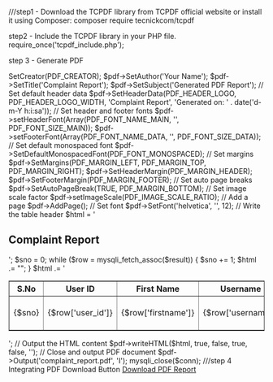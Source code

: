 ///step1 - Download the TCPDF library from TCPDF official website or install it using Composer:
composer require tecnickcom/tcpdf

step2 - Include the TCPDF library in your PHP file.
require_once('tcpdf_include.php');

step 3 - Generate PDF


<?php
require_once('tcpdf_include.php');
include "_dbconnect.php";
session_start();

// Fetch data as you have already done
$sql = "SELECT * FROM complaints, users WHERE complaints.user_id = users.user_id";
$result = mysqli_query($conn, $sql) or die("Query failed");

// Create new PDF document
$pdf = new TCPDF(PDF_PAGE_ORIENTATION, PDF_UNIT, PDF_PAGE_FORMAT, true, 'UTF-8', false);

// Set document information
$pdf->SetCreator(PDF_CREATOR);
$pdf->SetAuthor('Your Name');
$pdf->SetTitle('Complaint Report');
$pdf->SetSubject('Generated PDF Report');

// Set default header data
$pdf->SetHeaderData(PDF_HEADER_LOGO, PDF_HEADER_LOGO_WIDTH, 'Complaint Report', 'Generated on: ' . date('d-m-Y h:i:sa'));

// Set header and footer fonts
$pdf->setHeaderFont(Array(PDF_FONT_NAME_MAIN, '', PDF_FONT_SIZE_MAIN));
$pdf->setFooterFont(Array(PDF_FONT_NAME_DATA, '', PDF_FONT_SIZE_DATA));

// Set default monospaced font
$pdf->SetDefaultMonospacedFont(PDF_FONT_MONOSPACED);

// Set margins
$pdf->SetMargins(PDF_MARGIN_LEFT, PDF_MARGIN_TOP, PDF_MARGIN_RIGHT);
$pdf->SetHeaderMargin(PDF_MARGIN_HEADER);
$pdf->SetFooterMargin(PDF_MARGIN_FOOTER);

// Set auto page breaks
$pdf->SetAutoPageBreak(TRUE, PDF_MARGIN_BOTTOM);

// Set image scale factor
$pdf->setImageScale(PDF_IMAGE_SCALE_RATIO);

// Add a page
$pdf->AddPage();

// Set font
$pdf->SetFont('helvetica', '', 12);

// Write the table header
$html = '<h2>Complaint Report</h2>
        <table border="1" cellpadding="5">
            <thead>
                <tr>
                    <th>S.No</th>
                    <th>User ID</th>
                    <th>First Name</th>
                    <th>Username</th>
                    <th>Complaint Title</th>
                    <th>Complaint Description</th>
                    <th>Complaint Date</th>
                    <th>Complaint Status</th>
                </tr>
            </thead>
            <tbody>';

$sno = 0;
while ($row = mysqli_fetch_assoc($result)) {
    $sno += 1;
    $html .= "<tr>
                <td>{$sno}</td>
                <td>{$row['user_id']}</td>
                <td>{$row['firstname']}</td>
                <td>{$row['username']}</td>
                <td>" . substr($row['complaint_title'], 0, 10) . '...' . "</td>
                <td>" . substr($row['complaints_desc'], 0, 20) . '...' . "</td>
                <td>" . date('d-m-Y h:i:sa', strtotime($row['complaints_date'])) . "</td>
                <td>{$row['complaints_status']}</td>
            </tr>";
}

$html .= '</tbody></table>';

// Output the HTML content
$pdf->writeHTML($html, true, false, true, false, '');

// Close and output PDF document
$pdf->Output('complaint_report.pdf', 'I');

mysqli_close($conn);



///step 4 Integrating PDF Download Button

<a href="generate_report.php" target="_blank" class="btn btn-primary">Download PDF Report</a>
